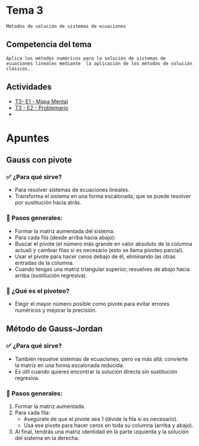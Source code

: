 # Tema 3
    Métodos de solución de sistemas de ecuaciones

## Competencia del tema
    Aplica los métodos numéricos para la solución de sistemas de ecuaciones lineales mediante  la aplicación de los métodos de solución clásicos.

## Actividades
- [T3- E1 - Mapa Mental](/Tema%203/Evidencia%201/)
- [T3 - E2 - Problemario](/Tema%203/Evidencia%202/)
- []()

# Apuntes

## Gauss con pivote

### ✅ ¿Para qué sirve?
- Para resolver sistemas de ecuaciones lineales.
- Transforma el sistema en una forma escalonada, que se puede resolver por sustitución hacia atrás.

### 🧮 Pasos generales:
- Formar la matriz aumentada del sistema.
- Para cada fila (desde arriba hacia abajo):
- Buscar el pivote (el número más grande en valor absoluto de la columna actual) y cambiar filas si es necesario (esto se llama pivoteo parcial).
- Usar el pivote para hacer ceros debajo de él, eliminando las otras entradas de la columna.
- Cuando tengas una matriz triangular superior, resuelves de abajo hacia arriba (sustitución regresiva).

### 🔎 ¿Qué es el pivoteo?
- Elegir el mayor número posible como pivote para evitar errores numéricos y mejorar la precisión.

## Método de Gauss-Jordan

### ✅ ¿Para qué sirve?
- También resuelve sistemas de ecuaciones, pero va más allá: convierte la matriz en una forma escalonada reducida.
- Es útil cuando quieres encontrar la solución directa sin sustitución regresiva.

### 🧮 Pasos generales:
1. Formar la matriz aumentada.
2. Para cada fila:
    - Asegúrate de que el pivote sea 1 (divide la fila si es necesario).
    - Usa ese pivote para hacer ceros en toda su columna (arriba y abajo).
3. Al final, tendrás una matriz identidad en la parte izquierda y la solución del sistema en la derecha.